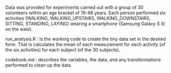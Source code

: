 

Data was provided for experiments carried out with a group of 30 volunteers within an age bracket of 19-48 years. Each person performed six activities (WALKING, WALKING_UPSTAIRS, WALKING_DOWNSTAIRS, SITTING, STANDING, LAYING) wearing a smartphone (Samsung Galaxy S II) on the waist. 

run_analysis.R : Is the working code to create the tiny data set in the desired form. 
That is calculates the mean of each measurement for each activity (of the six activities) for each subject (of the 30 subjects). 

codebook.md : describes the variables, the data, and any transformations performed to clean up the data

